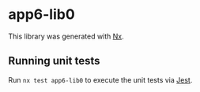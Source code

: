 # app6-lib0

This library was generated with [Nx](https://nx.dev).

## Running unit tests

Run `nx test app6-lib0` to execute the unit tests via [Jest](https://jestjs.io).
